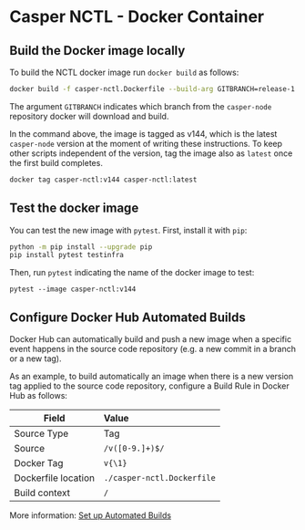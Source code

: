# Casper NCTL - Docker Container

## Build the Docker image locally

To build the NCTL docker image run `docker build` as follows:

```bash
docker build -f casper-nctl.Dockerfile --build-arg GITBRANCH=release-1.5.2 -t casper-nctl:v152 .
```

The argument `GITBRANCH` indicates which branch from the `casper-node` repository docker 
will download and build.

In the command above, the image is tagged as v144, which is the latest `casper-node` version 
at the moment of writing these instructions. To keep other scripts independent of the version, 
tag the image also as `latest` once the first build completes.

```bash
docker tag casper-nctl:v144 casper-nctl:latest
```

## Test the docker image

You can test the new image with `pytest`. First, install it with `pip`:

```bash
python -m pip install --upgrade pip
pip install pytest testinfra
```

Then, run `pytest` indicating the name of the docker image to test:

```
pytest --image casper-nctl:v144
```

## Configure Docker Hub Automated Builds

Docker Hub can automatically build and push a new image when a specific event happens in 
the source code repository (e.g. a new commit in a branch or a new tag).

As an example, to build automatically an image when there is a new version tag applied to 
the source code repository,
configure a Build Rule in Docker Hub as follows:

| Field               | Value                           |
|---------------------|:--------------------------------|
| Source Type         | Tag                             |
| Source              | `/v([0-9.]+)$/`                 |
| Docker Tag          | `v{\1}`                         |
| Dockerfile location | `./casper-nctl.Dockerfile`      |
| Build context       | `/`                             |

More information: [Set up Automated Builds](https://docs.docker.com/docker-hub/builds/) 
